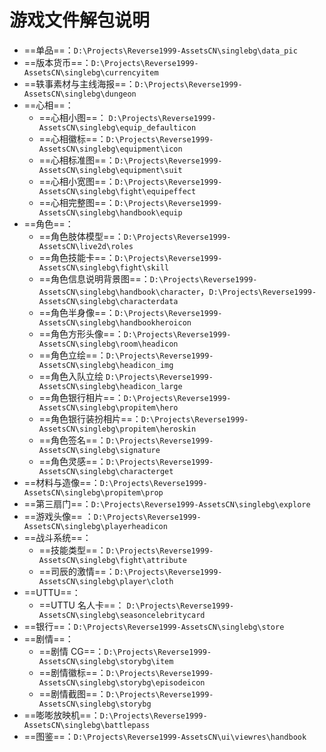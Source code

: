 # 游戏文件解包说明

- ==单品==：`D:\Projects\Reverse1999-AssetsCN\singlebg\data_pic`
- ==版本货币==：`D:\Projects\Reverse1999-AssetsCN\singlebg\currencyitem`
- ==轶事素材与主线海报==：`D:\Projects\Reverse1999-AssetsCN\singlebg\dungeon`
- ==心相==：
	- ==心相小图==： `D:\Projects\Reverse1999-AssetsCN\singlebg\equip_defaulticon`
	- ==心相徽标==：`D:\Projects\Reverse1999-AssetsCN\singlebg\equipment\icon`
	- ==心相标准图==：`D:\Projects\Reverse1999-AssetsCN\singlebg\equipment\suit`
	- ==心相小宽图==：`D:\Projects\Reverse1999-AssetsCN\singlebg\fight\equipeffect`
	- ==心相完整图==：`D:\Projects\Reverse1999-AssetsCN\singlebg\handbook\equip`
- ==角色==：
	- ==角色肢体模型==：`D:\Projects\Reverse1999-AssetsCN\live2d\roles`
	- ==角色技能卡==：`D:\Projects\Reverse1999-AssetsCN\singlebg\fight\skill`
	- ==角色信息说明背景图==：`D:\Projects\Reverse1999-AssetsCN\singlebg\handbook\character`，`D:\Projects\Reverse1999-AssetsCN\singlebg\characterdata`
	- ==角色半身像==：`D:\Projects\Reverse1999-AssetsCN\singlebg\handbookheroicon`
	- ==角色方形头像==：`D:\Projects\Reverse1999-AssetsCN\singlebg\room\headicon`
	- ==角色立绘==：`D:\Projects\Reverse1999-AssetsCN\singlebg\headicon_img`
	- ==角色入队立绘 `D:\Projects\Reverse1999-AssetsCN\singlebg\headicon_large`
	- ==角色银行相片==：`D:\Projects\Reverse1999-AssetsCN\singlebg\propitem\hero`
	- ==角色银行装扮相片==：`D:\Projects\Reverse1999-AssetsCN\singlebg\propitem\heroskin`
	- ==角色签名==：`D:\Projects\Reverse1999-AssetsCN\singlebg\signature`
	- ==角色灵感==：`D:\Projects\Reverse1999-AssetsCN\singlebg\characterget`
- ==材料与造像==：`D:\Projects\Reverse1999-AssetsCN\singlebg\propitem\prop`
- ==第三扇门==：`D:\Projects\Reverse1999-AssetsCN\singlebg\explore`
- ==游戏头像== ：`D:\Projects\Reverse1999-AssetsCN\singlebg\playerheadicon`
- ==战斗系统==：
	- ==技能类型==：`D:\Projects\Reverse1999-AssetsCN\singlebg\fight\attribute`
	- ==司辰的激情==：`D:\Projects\Reverse1999-AssetsCN\singlebg\player\cloth`
- ==UTTU==：
	- ==UTTU 名人卡==： `D:\Projects\Reverse1999-AssetsCN\singlebg\seasoncelebritycard`
- ==银行==：`D:\Projects\Reverse1999-AssetsCN\singlebg\store`
- ==剧情==：
	- ==剧情 CG==：`D:\Projects\Reverse1999-AssetsCN\singlebg\storybg\item`
	- ==剧情徽标==：`D:\Projects\Reverse1999-AssetsCN\singlebg\storybg\episodeicon`
	- ==剧情截图==：`D:\Projects\Reverse1999-AssetsCN\singlebg\storybg`
- ==嘭嘭放映机==：`D:\Projects\Reverse1999-AssetsCN\singlebg\battlepass`
- ==图鉴==：`D:\Projects\Reverse1999-AssetsCN\ui\viewres\handbook`